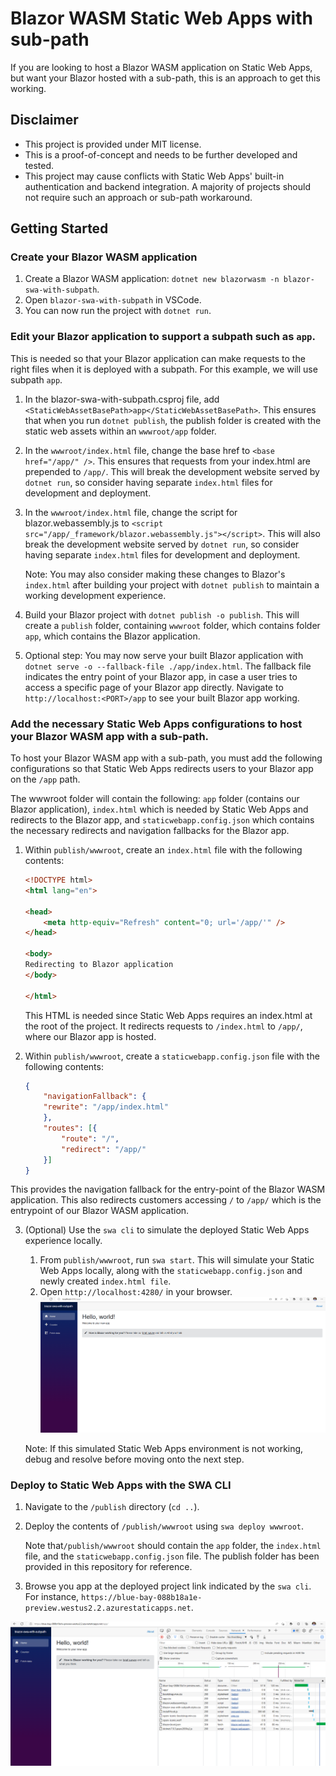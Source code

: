 # Blazor WASM Static Web Apps with sub-path

If you are looking to host a Blazor WASM application on Static Web Apps, but want your Blazor hosted with a sub-path, this is an approach to get this working.

## Disclaimer
* This project is provided under MIT license.
* This is a proof-of-concept and needs to be further developed and tested.
* This project may cause conflicts with Static Web Apps' built-in authentication and backend integration. A majority of projects should not require such an approach or sub-path workaround. 

## Getting Started

### Create your Blazor WASM application
1. Create a Blazor WASM application: `dotnet new blazorwasm -n blazor-swa-with-subpath`.
2. Open `blazor-swa-with-subpath` in VSCode.
3. You can now run the project with `dotnet run`.

### Edit your Blazor application to support a subpath such as `app`.
This is needed so that your Blazor application can make requests to the right files when it is deployed with a subpath. For this example, we will use subpath `app`.

1. In the blazor-swa-with-subpath.csproj file, add `<StaticWebAssetBasePath>app</StaticWebAssetBasePath>`. This ensures that when you run `dotnet publish`, the publish folder is created with the static web assets within an `wwwroot/app` folder.
2. In the `wwwroot/index.html` file, change the base href to `<base href="/app/" />`. This ensures that requests from your index.html are prepended to `/app/`. This will break the development website served by `dotnet run`, so consider having separate `index.html` files for development and deployment.
3. In the `wwwroot/index.html` file, change the script for blazor.webassembly.js to `<script src="/app/_framework/blazor.webassembly.js"></script>`. This will also break the development website served by `dotnet run`, so consider having separate `index.html` files for development and deployment.

    Note: You may also consider making these changes to Blazor's `index.html` after building your project with `dotnet publish` to maintain a working development experience.

4. Build your Blazor project with `dotnet publish -o publish`. This will create a `publish` folder, containing `wwwroot` folder, which contains folder `app`, which contains the Blazor application.

5. Optional step: You may now serve your built Blazor application with `dotnet serve -o --fallback-file ./app/index.html`. The fallback file indicates the entry point of your Blazor app, in case a user tries to access a specific page of your Blazor app directly. Navigate to `http://localhost:<PORT>/app` to see your built Blazor app working.

### Add the necessary Static Web Apps configurations to host your Blazor WASM app with a sub-path.
To host your Blazor WASM app with a sub-path, you must add the following configurations so that Static Web Apps redirects users to your Blazor app on the `/app` path.

The wwwroot folder will contain the following: `app` folder (contains our Blazor application), `index.html` which is needed by Static Web Apps and redirects to the Blazor app, and `staticwebapp.config.json` which contains the necessary redirects and navigation fallbacks for the Blazor app. 

1. Within `publish/wwwroot`, create an `index.html` file with the following contents:
    ```html
    <!DOCTYPE html>
    <html lang="en">

    <head>
        <meta http-equiv="Refresh" content="0; url='/app/'" />
    </head>

    <body>
    Redirecting to Blazor application
    </body>

    </html>
    ```
    This HTML is needed since Static Web Apps requires an index.html at the root of the project. It redirects requests to `/index.html` to `/app/`, where our Blazor app is hosted.

2. Within `publish/wwwroot`, create a `staticwebapp.config.json` file with the following contents:

    ```json
    {
        "navigationFallback": {
        "rewrite": "/app/index.html"
        },
        "routes": [{
            "route": "/",
            "redirect": "/app/"
        }]
    }
    ```

This provides the navigation fallback for the entry-point of the Blazor WASM application. This also redirects customers accessing `/` to `/app/` which is the entrypoint of our Blazor WASM application.

3. (Optional) Use the `swa cli` to simulate the deployed Static Web Apps experience locally. 
    1. From `publish/wwwroot`, run `swa start`. This will simulate your Static Web Apps locally, along with the `staticwebapp.config.json` and newly created `index.html file`.
    2. Open `http://localhost:4280/` in your browser. 
    ![alt text](./.readme/Screenshot%202023-03-02%20181022.png)

    Note: If this simulated Static Web Apps environment is not working, debug and resolve before moving onto the next step.

### Deploy to Static Web Apps with the SWA CLI

1. Navigate to the `/publish` directory (`cd ..`).
2. Deploy the contents of `/publish/wwwroot` using `swa deploy wwwroot`. 
    
    Note that`/publish/wwwroot` should contain the `app` folder, the `index.html` file, and the `staticwebapp.config.json` file. The publish folder has been provided in this repository for reference.

3. Browse you app at the deployed project link indicated by the `swa cli`. For instance, `https://blue-bay-088b18a1e-preview.westus2.2.azurestaticapps.net`.


![alt text](./.readme/Screenshot%202023-03-02%20182119.png)

